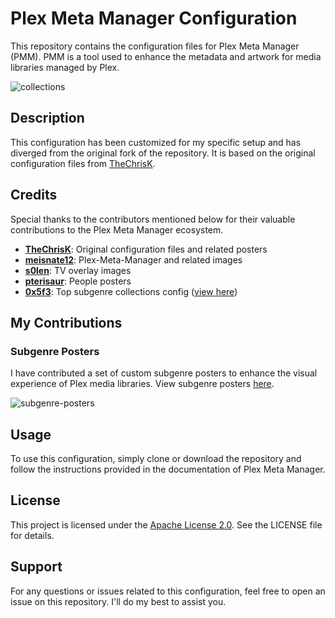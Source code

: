 # Plex Meta Manager Configuration

This repository contains the configuration files for Plex Meta Manager (PMM). PMM is a tool used to enhance the metadata and artwork for media libraries managed by Plex.

![collections](https://github.com/scottgigawatt/pmm-config/assets/16313565/70ca085d-0259-44bb-8849-f4f99a8f5d75 "Collections")

## Description

This configuration has been customized for my specific setup and has diverged from the original fork of the repository. It is based on the original configuration files from [TheChrisK](https://github.com/TheChrisK/PMM).

## Credits

Special thanks to the contributors mentioned below for their valuable contributions to the Plex Meta Manager ecosystem.

- **[TheChrisK](https://github.com/TheChrisK)**: Original configuration files and related posters
- **[meisnate12](https://github.com/meisnate12)**: Plex-Meta-Manager and related images
- **[s0len](https://github.com/s0len)**: TV overlay images
- **[pterisaur](https://github.com/pterisaur)**: People posters
- **[0x5f3](https://github.com/0x5f3)**: Top subgenre collections config ([view here](https://github.com/0x5f3/Plex-Meta-Manager-Configs/blob/master/0x5f3/collections/movie/130_subgenre_top.yml))


## My Contributions

### Subgenre Posters

I have contributed a set of custom subgenre posters to enhance the visual experience of Plex media libraries. View subgenre posters [here](./assets/posters/subgenre_top/).

![subgenre-posters](https://github.com/scottgigawatt/pmm-config/assets/16313565/091fc37c-e9d4-4f8e-8e2c-0b537f46e8c0 "Subgenre Posters")

## Usage

To use this configuration, simply clone or download the repository and follow the instructions provided in the documentation of Plex Meta Manager.

## License

This project is licensed under the [Apache License 2.0](LICENSE). See the LICENSE file for details.

## Support

For any questions or issues related to this configuration, feel free to open an issue on this repository. I'll do my best to assist you.
